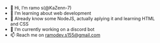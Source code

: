 - 👋 Hi, I’m ramo s(@KaZenn-7)
- 👀 I’m learning about web development
- 🧪 Already know some NodeJS, actually aplying it and learning HTML and CSS
- 🌱 I’m currently working on a discord bot
- 📫 Reach me on ramodev.s155@gmail.com

<!---
KaZenn-7/KaZenn-7 is a ✨ special ✨ repository because its `README.md` (this file) appears on your GitHub profile.
You can click the Preview link to take a look at your changes.
--->
